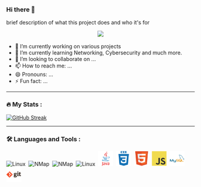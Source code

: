### Hi there 👋

 brief description of what this project does and who it's for

 <div id="header" align="center">
  <img src="https://media.giphy.com/media/M9gbBd9nbDrOTu1Mqx/giphy.gif" width="200"/>
</div>


- 🔭 I’m currently working on various projects
- 🌱 I’m currently learning Networking, Cybersecurity and much more.
- 👯 I’m looking to collaborate on ...
- 📫 How to reach me: ...
- 😄 Pronouns: ...
- ⚡ Fun fact: ...




---

### :fire: My Stats :

[![GitHub Streak](http://github-readme-streak-stats.herokuapp.com?user=hussainashiqktk&theme=dark&background=000000)](https://git.io/streak-stats)

---

### :hammer_and_wrench: Languages and Tools :
<div>


  <img src="https://img.icons8.com/ios-filled/344/linux.png" title="Linux" alt="Linux" width="40" height="40"/>&nbsp;
  <img src="https://nmap.org/images/nmap-logo-256x256.png" title="Nmap" alt="NMap" width="40" height="40"/>&nbsp;
  <img src="https://jacobriggs.io/tools/app/web/upload/large/3_eedab2dbcde47a63f847af0a612d1f8d.png" title="Nmap" alt="NMap" width="40" height="40"/>&nbsp;
  <img src="https://upload.wikimedia.org/wikipedia/commons/thumb/4/45/Parrot_Logo.png/506px-Parrot_Logo.png" title="Linux" alt="Linux" width="40" height="40"/>&nbsp;
  <img src="https://github.com/devicons/devicon/blob/master/icons/java/java-original-wordmark.svg" title="Java" alt="Java" width="40" height="40"/>&nbsp;
  <img src="https://github.com/devicons/devicon/blob/master/icons/css3/css3-plain-wordmark.svg"  title="CSS3" alt="CSS" width="40" height="40"/>&nbsp;
  <img src="https://github.com/devicons/devicon/blob/master/icons/html5/html5-original.svg" title="HTML5" alt="HTML" width="40" height="40"/>&nbsp;
  <img src="https://github.com/devicons/devicon/blob/master/icons/javascript/javascript-original.svg" title="JavaScript" alt="JavaScript" width="40" height="40"/>&nbsp;
  <img src="https://github.com/devicons/devicon/blob/master/icons/mysql/mysql-original-wordmark.svg" title="MySQL"  alt="MySQL" width="40" height="40"/>&nbsp;
  <img src="https://github.com/devicons/devicon/blob/master/icons/git/git-original-wordmark.svg" title="Git" alt="Git" width="40" height="40"/>
 
</div>
